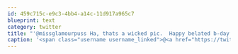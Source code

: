 ```yaml
---
id: 459c715c-e9c3-4bb4-a14c-11d917a965c7
blueprint: text
category: twitter
title: "'@missglamourpuss Ha, thats a wicked pic.  Happy belated b-day!"
caption: '<span class="username username_linked">@<a href="https://twitter.com/missglamourpuss" title="Tanja">missglamourpuss</a></span> Ha, thats a wicked pic.  Happy belated b-day!'
---
```

